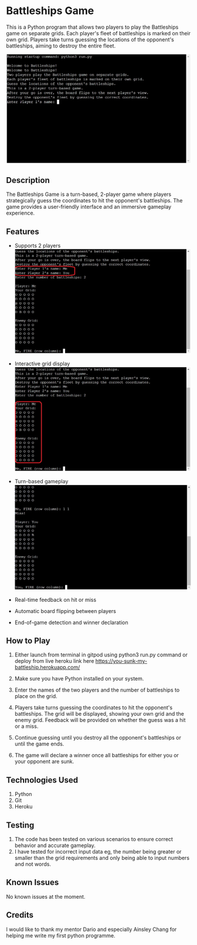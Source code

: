 # Battleships Game

This is a Python program that allows two players to play the Battleships game on separate grids. Each player's fleet of battleships is marked on their own grid. Players take turns guessing the locations of the opponent's battleships, aiming to destroy the entire fleet.

![Screenshot](/images/start-of-game.jpg)

## Description

The Battleships Game is a turn-based, 2-player game where players strategically guess the coordinates to hit the opponent's battleships. The game provides a user-friendly interface and an immersive gameplay experience.

## Features

- Supports 2 players
![Screenshot](/images/2-player.jpg)


- Interactive grid display
![Screenshot](/images/grid-display.jpg)


- Turn-based gameplay
![Screenshot](/images/turn-based.jpg)


- Real-time feedback on hit or miss
- Automatic board flipping between players
- End-of-game detection and winner declaration

## How to Play

1. Either launch from terminal in gitpod using python3 run.py command or deploy from live heroku link here https://you-sunk-my-battleship.herokuapp.com/

2. Make sure you have Python installed on your system.

3. Enter the names of the two players and the number of battleships to place on the grid.

4. Players take turns guessing the coordinates to hit the opponent's battleships. The grid will be displayed, showing your own grid and the enemy grid. Feedback will be provided on whether the guess was a hit or a miss.

5. Continue guessing until you destroy all the opponent's battleships or until the game ends.

6. The game will declare a winner once all battleships for either you or your opponent are sunk.

## Technologies Used

1. Python
2. Git
3. Heroku

## Testing

1. The code has been tested on various scenarios to ensure correct behavior and accurate gameplay.
2. I have tested for incorrect input data eg, the number being greater or smaller than the grid requirements and only being able to input numbers and not words.

## Known Issues

No known issues at the moment.

## Credits

I would like to thank my mentor Dario and especially Ainsley Chang for helping me write my first python programme.